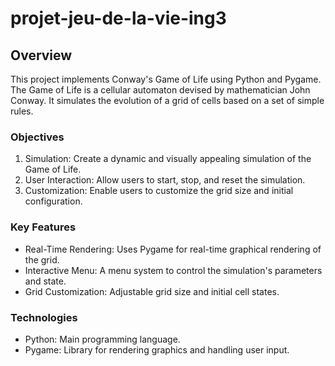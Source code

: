 # projet-jeu-de-la-vie-ing3

## Overview
This project implements Conway's Game of Life using Python and Pygame. The Game of Life is a cellular automaton devised by mathematician John Conway. It simulates the evolution of a grid of cells based on a set of simple rules.

### Objectives

1. Simulation: Create a dynamic and visually appealing simulation of the Game of Life.
2. User Interaction: Allow users to start, stop, and reset the simulation.
3. Customization: Enable users to customize the grid size and initial configuration.

### Key Features

* Real-Time Rendering: Uses Pygame for real-time graphical rendering of the grid.
* Interactive Menu: A menu system to control the simulation's parameters and state.
* Grid Customization: Adjustable grid size and initial cell states.

### Technologies
* Python: Main programming language.
* Pygame: Library for rendering graphics and handling user input.
